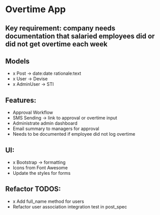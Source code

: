 # Overtime App

## Key requirement: company needs documentation that salaried employees did or did not get overtime each week

## Models
- x Post -> date:date rationale:text
- x User -> Devise
- x AdminUser -> STI

## Features:
- Approval Workflow
- SMS Sending -> link to approval or overtime input
- Administrate admin dashboard
- Email summary to managers for approval
- Needs to be documented if employee did not log overtime

## UI:
- x Bootstrap -> formatting
- Icons from Font Awesome
- Update the styles for forms

## Refactor TODOS:
- x Add full_name method for users
- Refactor user association integration test in post_spec
